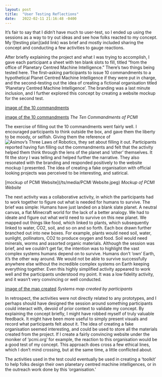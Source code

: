 ```yaml
---
layout: post
title:  "User Testing Reflections"
date:   2022-02-11 21:16:48 -0400
---
```


It’s fair to say that I didn’t have much to user-test, so I ended up using the sessions as a way to try out ideas and see how folks reacted to my concept. My ![testing plan](add link) was brief and mostly included sharing the concept and conducting a few activities to gauge reactions.

After briefly explaining the project and what I was trying to accomplish, I gave each participant a sheet with ten blank slots to fill, titled “from the office of Planetary Centred Machine Intelligence.” There’s two things being tested here. The first–asking participants to issue 10 commandments to a hypothetical Planet Centred Machine Intelligence if they were put in charge, and the second–testing out the idea of creating a fictional organisation titled ‘Planetary Centred Machine Intelligence’. The branding was a last minute inclusion, and I further explored this concept by creating a website mockup for the second test.

[image of the 10 commandments](/ts/media/user-testing-1.jpg)

[image of the 10 commandments](/ts/media/user-testing-2.jpg)
*The Ten Commandments of PCMI*

The exercise of filling out the 10 commandments went fairly well. I encouraged participants to think outside the box, and gave them the liberty to be moody, or selfish. Giving them the reference of ![Asimov’s Three Laws of Robotics](https://en.wikipedia.org/wiki/Three_Laws_of_Robotics), they set about filling it out. Participants reported having fun filling out the commandments and felt that the activity helped them think through the lens of the planet and ‘other’ themselves. It fit the story I was telling and helped further the narrative. They also resonated with the branding and responded positively to the website mockup I presented. The idea of creating a fake organisation with official looking projects was perceived to be interesting, and satirical.

[mockup of PCMI Website](/ts/media/PCMI Website.jpeg)
*Mockup of PCMI Website*

The next activity was a collaborative activity, in which the participants had to work together to figure out what is needed for humans to survive. The brief was simple: Humans have just landed on a blank slate planet. A neutral canvas, a flat Minecraft world for the lack of a better analogy. We had to ideate and figure out what we’d need to survive on this new planet. We mapped out things like food, which linked to plants, which subsequently linked to water, CO2, soil, and so on and so forth. Each box drawn further branched out into new boxes. For example, plants would need soil, water, sunlight, pollinators, CO2 to produce oxygen and food. Soil would need minerals, worms and assorted organic materials. Although the session was brief, and we couldn’t get far, the intention was to highlight the vast complex systems humans depend on to survive. Humans don’t ‘own’ Earth, it’s the other way around. We would not be able to survive successfully anywhere else without the incredible complex systems on Earth keeping everything together. Even this highly simplified activity appeared to work well and the participants understood my point. It was a low fidelity activity, and it wasn’t very convincing or well conducted.

[image of the map created](/ts/media/user-testing-3.jpg)
*Systems map created by participants*

In retrospect, the activities were not directly related to any prototypes, and I perhaps should have designed the session around something participants could interact with, devoid of prior context to validate my concept. By explaining the concept briefly, I might have robbed myself of truly valuable feedback. It might have been more useful to simply present visuals and record what participants felt about it. The idea of creating a fake organisation seemed interesting, and could be used to store all the materials created from the project. If I create a fairly convincing website under the moniker of ‘pcmi.org’ for example, the reaction to this organisation would be a good test of my concept. This approach does cross a few ethical lines, which I don’t mind crossing, but at the same time, a little conflicted about.

The activities used in the test could eventually be used in creating a ‘toolkit’ to help folks design their own planetary centred machine intelligences, or in the outreach work done by this ‘organisation.’
